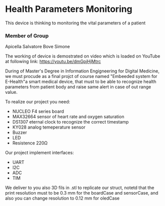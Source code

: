 # Health Parameters Monitoring
This device is thinking to monitoring the vital parameters of a patient
### Member of Group
Apicella Salvatore
Bove Simone

The working of device is demostrated on video which is loaded on YouTube at following link:
https://youtu.be/dmGpjHjMtrc

During of Master's Degree in Information Engigneering for Digital Medicine, we must procude as a final projct of course named "Embeeded system for E-Health"a smart medical device, that must to be able to recognize health parameters from patient body and raise same alert in case of out range value.

To realize our project you need:
- NUCLEO F4 series board
- MAX32664 sensor of heart rate and oxygen saturation
- DS1307 eternal clock to recognize the correct timestamp
- KY028 analog temeperature sensor
- Buzzer
- LED
- Resistence 220Ω


Our project implement interfaces:
- UART
- I2C
- ADC
- TIM

We deliver to you also 3D fils in .stl to replicate our struct, notetd that the print resolution must to be 0.3 mm for the boardCase and sensorCase, and also you can change resolution to 0.12 mm for oledCase
